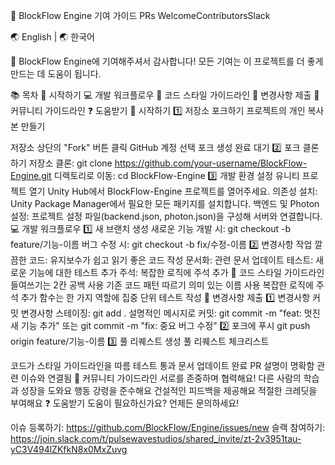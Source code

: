 🔧 BlockFlow Engine 기여 가이드
PRs WelcomeContributorsSlack

🌏 English | 🌏 한국어

🎉 BlockFlow Engine에 기여해주셔서 감사합니다! 모든 기여는 이 프로젝트를 더 좋게 만드는 데 도움이 됩니다.

📚 목차
🚀 시작하기
💻 개발 워크플로우
📝 코드 스타일 가이드라인
📮 변경사항 제출
🤝 커뮤니티 가이드라인
❓ 도움받기
🚀 시작하기
1️⃣ 저장소 포크하기
프로젝트의 개인 복사본 만들기

저장소 상단의 "Fork" 버튼 클릭
GitHub 계정 선택
포크 생성 완료 대기
2️⃣ 포크 클론하기
저장소 클론: git clone https://github.com/your-username/BlockFlow-Engine.git
디렉토리로 이동: cd BlockFlow-Engine
3️⃣ 개발 환경 설정
유니티 프로젝트 열기
Unity Hub에서 BlockFlow-Engine 프로젝트를 열어주세요.
의존성 설치: Unity Package Manager에서 필요한 모든 패키지를 설치합니다.
백엔드 및 Photon 설정: 프로젝트 설정 파일(backend.json, photon.json)을 구성해 서버와 연결합니다.
💻 개발 워크플로우
1️⃣ 새 브랜치 생성
새로운 기능 개발 시: git checkout -b feature/기능-이름
버그 수정 시: git checkout -b fix/수정-이름
2️⃣ 변경사항 작업
깔끔한 코드: 유지보수가 쉽고 읽기 좋은 코드 작성
문서화: 관련 문서 업데이트
테스트: 새로운 기능에 대한 테스트 추가
주석: 복잡한 로직에 주석 추가
📝 코드 스타일 가이드라인
들여쓰기는 2칸 공백 사용
기존 코드 패턴 따르기
의미 있는 이름 사용
복잡한 로직에 주석 추가
함수는 한 가지 역할에 집중
단위 테스트 작성
📮 변경사항 제출
1️⃣ 변경사항 커밋
변경사항 스테이징: git add .
설명적인 메시지로 커밋: git commit -m "feat: 멋진 새 기능 추가" 또는 git commit -m "fix: 중요 버그 수정"
2️⃣ 포크에 푸시
git push origin feature/기능-이름
3️⃣ 풀 리퀘스트 생성
풀 리퀘스트 체크리스트

코드가 스타일 가이드라인을 따름
테스트 통과
문서 업데이트 완료
PR 설명이 명확함
관련 이슈와 연결됨
🤝 커뮤니티 가이드라인
서로를 존중하며 협력해요!
다른 사람의 학습과 성장을 도와요
행동 강령을 준수해요
건설적인 피드백을 제공해요
적절한 크레딧을 부여해요
❓ 도움받기
도움이 필요하신가요? 언제든 문의하세요!

이슈 등록하기: https://github.com/BlockFlow/Engine/issues/new
슬랙 참여하기: https://join.slack.com/t/pulsewavestudios/shared_invite/zt-2v3951tau-yC3V494lZKfkN8x0MxZuvg
